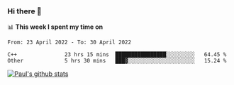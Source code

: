 ### Hi there 👋

📊 **This week I spent my time on**
<!--START_SECTION:waka-->

```text
From: 23 April 2022 - To: 30 April 2022

C++               23 hrs 15 mins  ████████████████░░░░░░░░░   64.45 %
Other             5 hrs 30 mins   ███▓░░░░░░░░░░░░░░░░░░░░░   15.24 %
```

<!--END_SECTION:waka-->


[![Paul's github stats](https://github-readme-stats.vercel.app/api?username=mickeyouyou&theme=dracula&show_icons=true)](https://github.com/anuraghazra/github-readme-stats)
